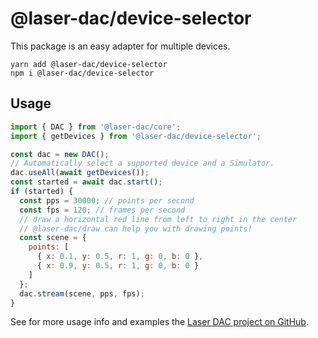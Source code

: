 # @laser-dac/device-selector

This package is an easy adapter for multiple devices.

```
yarn add @laser-dac/device-selector
npm i @laser-dac/device-selector
```

## Usage

```js
import { DAC } from '@laser-dac/core';
import { getDevices } from '@laser-dac/device-selector';

const dac = new DAC();
// Automatically select a supported device and a Simulator.
dac.useAll(await getDevices());
const started = await dac.start();
if (started) {
  const pps = 30000; // points per second
  const fps = 120; // frames per second
  // draw a horizontal red line from left to right in the center
  // @laser-dac/draw can help you with drawing points!
  const scene = {
    points: [
      { x: 0.1, y: 0.5, r: 1, g: 0, b: 0 },
      { x: 0.9, y: 0.5, r: 1, g: 0, b: 0 }
    ]
  };
  dac.stream(scene, pps, fps);
}
```

See for more usage info and examples the [Laser DAC project on GitHub](https://github.com/Volst/laser-dac).
